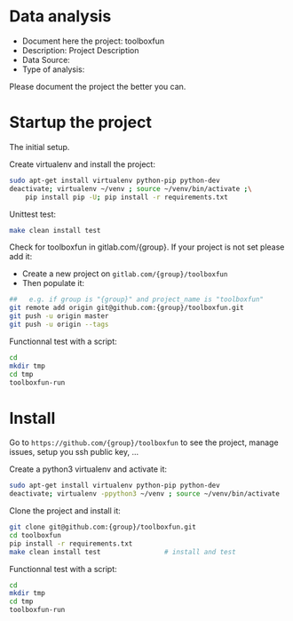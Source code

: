 # Data analysis
- Document here the project: toolboxfun
- Description: Project Description
- Data Source:
- Type of analysis:

Please document the project the better you can.

# Startup the project

The initial setup.

Create virtualenv and install the project:
```bash
sudo apt-get install virtualenv python-pip python-dev
deactivate; virtualenv ~/venv ; source ~/venv/bin/activate ;\
    pip install pip -U; pip install -r requirements.txt
```

Unittest test:
```bash
make clean install test
```

Check for toolboxfun in gitlab.com/{group}.
If your project is not set please add it:

- Create a new project on `gitlab.com/{group}/toolboxfun`
- Then populate it:

```bash
##   e.g. if group is "{group}" and project_name is "toolboxfun"
git remote add origin git@github.com:{group}/toolboxfun.git
git push -u origin master
git push -u origin --tags
```

Functionnal test with a script:

```bash
cd
mkdir tmp
cd tmp
toolboxfun-run
```

# Install

Go to `https://github.com/{group}/toolboxfun` to see the project, manage issues,
setup you ssh public key, ...

Create a python3 virtualenv and activate it:

```bash
sudo apt-get install virtualenv python-pip python-dev
deactivate; virtualenv -ppython3 ~/venv ; source ~/venv/bin/activate
```

Clone the project and install it:

```bash
git clone git@github.com:{group}/toolboxfun.git
cd toolboxfun
pip install -r requirements.txt
make clean install test                # install and test
```
Functionnal test with a script:

```bash
cd
mkdir tmp
cd tmp
toolboxfun-run
```

